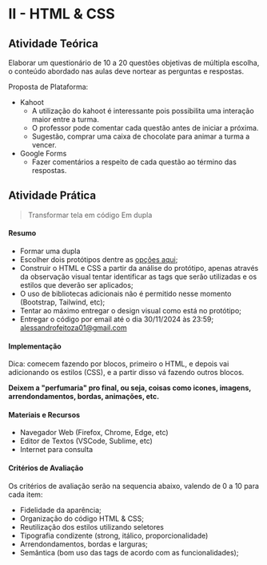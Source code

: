 # II - HTML & CSS

## Atividade Teórica
Elaborar um questionário de 10 a 20 questões objetivas de múltipla escolha, o conteúdo abordado nas aulas deve nortear as perguntas e respostas.

Proposta de Plataforma:
- Kahoot
	- A utilização do kahoot é interessante pois possibilita uma interação maior entre a turma.
	- O professor pode comentar cada questão antes de iniciar a próxima.
	- Sugestão, comprar uma caixa de chocolate para animar a turma a vencer.
- Google Forms
	- Fazer comentários a respeito de cada questão ao término das respostas.

## Atividade Prática
> Transformar tela em código
> Em dupla

#### Resumo
- Formar uma dupla
- Escolher dois protótipos dentre as [opções aqui](/Modulo_I/II-HTML_e_CSS/imagens/mobile/);
- Construir o HTML e CSS a partir da análise do protótipo, apenas através da observação visual tentar identificar as tags que serão utilizadas e os estilos que deverão ser aplicados;
- O uso de bibliotecas adicionais não é permitido nesse momento (Bootstrap, Tailwind, etc);
- Tentar ao máximo entregar o design visual como está no protótipo;
- Entregar o código por email até o dia 30/11/2024 às 23:59; alessandrofeitoza01@gmail.com

#### Implementação
Dica: comecem fazendo por blocos, primeiro o HTML, e depois vai adicionando os estilos (CSS), e a partir disso vá fazendo outros blocos.

**Deixem  a "perfumaria" pro final, ou seja, coisas como icones, imagens, arrendondamentos, bordas, animações, etc.**

#### Materiais e Recursos
- Navegador Web (Firefox, Chrome, Edge, etc)
- Editor de Textos (VSCode, Sublime, etc)
- Internet para consulta

#### Critérios de Avaliação
Os critérios de avaliação serão na sequencia abaixo, valendo de 0 a 10 para cada item:
- Fidelidade da aparência;
- Organização do código HTML & CSS;
- Reutilização dos estilos utilizando seletores
- Tipografia condizente (strong, itálico, proporcionalidade)
- Arrendondamentos, bordas e larguras;
- Semântica (bom uso das tags de acordo com as funcionalidades);
